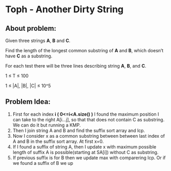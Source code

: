 # Toph - Another Dirty String

## About problem:  
Given three strings  **A**,  **B**  and  **C**.

Find the length of the longest common substring of  **A**  and  **B**, which doesn’t have  **C**  as a substring.
  
  For each test there will be three lines describing string  **A**,  **B**, and  **C**.

1 ≤ T ≤ 100

1 ≤ |A|, |B|, |C| ≤ 10^5  

## Problem Idea:  

 1. First for each index **i ( 0<=i<A.size() )** I found the maximum position I can take to the right A[i...j], so that that does not contain C as substring. We can do it but running a KMP.
 2. Then I join string A and B and find the suffix sort array and lcp.
 3. Now I consider x as a common substring between between last index of A and B in the suffix sort array. At first x=0.
 4. If I found a suffix of string A, then I update x with maximum possible length of suffix A is possible(starting at SA[i]) without C as substring.
 5. If previous suffix is for B then we update max with comparering lcp. Or if we found a suffix of B we up
<!--stackedit_data:
eyJoaXN0b3J5IjpbLTk1NDE1ODIzNywtMTExMDgxODEwLDE2Mz
Y0NjIxMTJdfQ==
-->
